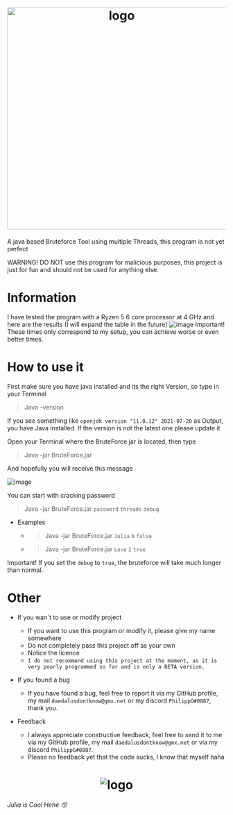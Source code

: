 <h1 align="center">
<img alt="logo" src="https://user-images.githubusercontent.com/101858241/165551345-fc34d41b-bc1e-481a-8770-a6cbce845f65.png" width="512px"/><br/>
</h1>

A java based Bruteforce Tool using multiple Threads, this program is not yet perfect

WARNING! DO NOT use this program for malicious purposes, this project is just for fun and should not be used for anything else.

# Information

I have tested the program with a Ryzen 5 6 core processor at 4 GHz and here are the results (I will expand the table in the future)
![image](https://user-images.githubusercontent.com/101858241/165552808-54418406-cad5-4b66-b749-043b6203d2be.png)
Important! These times only correspond to my setup, you can achieve worse or even better times.
# How to use it

First make sure you have java installed and its the right Version, so type in your Terminal
> Java -version

If you see something like `openjdk version "11.0.12" 2021-07-20` as Output, you have Java installed. If the version is not the latest one please update it  

Open your Terminal where the BruteForce.jar is located, then type 
> Java -jar BruteForce.jar

And hopefully you will receive this message

![image](https://user-images.githubusercontent.com/101858241/165577657-eb8ad329-016a-42ff-a992-408184e626f6.png)

You can start with cracking password
> Java -jar BruteForce.jar `password` `threads` `debug`

- Examples
	- > Java -jar BruteForce.jar `Julia` `6` `false`
	- > Java -jar BruteForce.jar `Love` `2` `true`

Important! If you set the `debug` to `true`, the bruteforce will take much longer than normal.

# Other

- If you wan´t to use or modify project
	- If you want to use this program or modify it, please give my name somewhere
	- Do not completely pass this project off as your own
	- Notice the licence
	- `I do not recommend using this project at the moment, as it is very poorly programmed so far and is only a BETA version.`

- If you found a bug
	- If you have found a bug, feel free to report it via my GitHub profile, my mail `daedalusdontknow@gmx.net` or my discord `PhilippG#0887`, thank you.

- Feedback
	- I always appreciate constructive feedback, feel free to send it to me via my GitHub profile, my mail `daedalusdontknow@gmx.net` or via my discord `PhilippG#0887`.
	- Please no feedback yet that the code sucks, I know that myself haha


<h1 align="center">
<img alt="logo" src="https://user-images.githubusercontent.com/101858241/165581593-ecb68b97-4405-4cb3-a316-b737202e8b7f.png"/>
</h1>

###### Julia is Cool Hehe 😙
